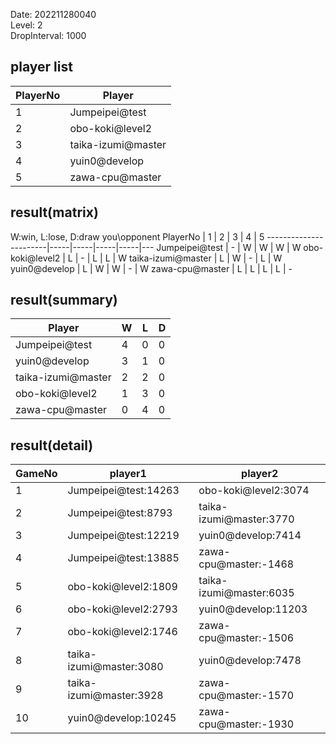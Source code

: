 Date: 202211280040  
Level: 2  
DropInterval: 1000  
## player list
PlayerNo  |  Player
----------|--------------------
1         |  Jumpeipei@test
2         |  obo-koki@level2
3         |  taika-izumi@master
4         |  yuin0@develop
5         |  zawa-cpu@master
## result(matrix)
W:win, L:lose, D:draw
you\opponent PlayerNo  |  1  |  2  |  3  |  4  |  5
-----------------------|-----|-----|-----|-----|---
Jumpeipei@test         |  -  |  W  |  W  |  W  |  W
obo-koki@level2        |  L  |  -  |  L  |  L  |  W
taika-izumi@master     |  L  |  W  |  -  |  L  |  W
yuin0@develop          |  L  |  W  |  W  |  -  |  W
zawa-cpu@master        |  L  |  L  |  L  |  L  |  -
## result(summary)
Player              |  W  |  L  |  D
--------------------|-----|-----|---
Jumpeipei@test      |  4  |  0  |  0
yuin0@develop       |  3  |  1  |  0
taika-izumi@master  |  2  |  2  |  0
obo-koki@level2     |  1  |  3  |  0
zawa-cpu@master     |  0  |  4  |  0
## result(detail)
GameNo  |  player1                  |  player2
--------|---------------------------|-------------------------
1       |  Jumpeipei@test:14263     |  obo-koki@level2:3074
2       |  Jumpeipei@test:8793      |  taika-izumi@master:3770
3       |  Jumpeipei@test:12219     |  yuin0@develop:7414
4       |  Jumpeipei@test:13885     |  zawa-cpu@master:-1468
5       |  obo-koki@level2:1809     |  taika-izumi@master:6035
6       |  obo-koki@level2:2793     |  yuin0@develop:11203
7       |  obo-koki@level2:1746     |  zawa-cpu@master:-1506
8       |  taika-izumi@master:3080  |  yuin0@develop:7478
9       |  taika-izumi@master:3928  |  zawa-cpu@master:-1570
10      |  yuin0@develop:10245      |  zawa-cpu@master:-1930
